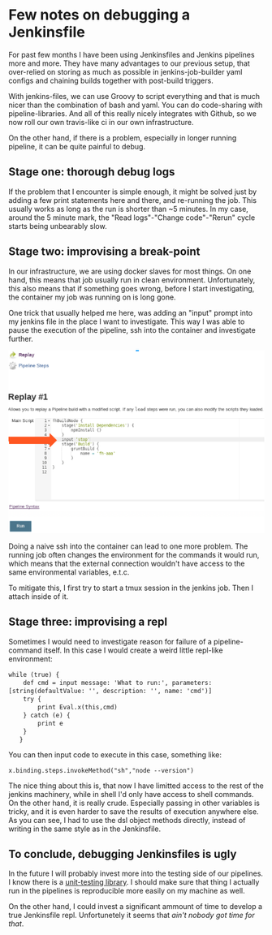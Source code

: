 <!-- 
.. title: Debugging Jenkins pipeline
.. slug: debugging-jenkins-pipeline
.. date: 2017-07-30 14:18:08 UTC+02:00
.. tags: testing, pipelines 
.. category: 
.. link: 
.. description: 
.. type: text
-->

# Few notes on debugging a Jenkinsfile

For past few months I have been using Jenkinsfiles and Jenkins pipelines more and more.
They have many advantages to our previous setup, that over-relied on storing as much as possible
in jenkins-job-builder yaml configs and chaining builds together with post-build triggers.

With jenkins-files, we can use Groovy to script everything and that is much nicer than the combination of bash and yaml.
You can do code-sharing with pipeline-libraries. And all of this really nicely integrates with Github, so we now roll our
own travis-like ci in our own infrastructure.

On the other hand, if there is a problem, especially in longer running pipeline, it can be quite painful to debug.

## Stage one: thorough debug logs 

If the problem that I encounter is simple enough, it might be solved just by adding a few print statements here and there,
and re-running the job. This usually works as long as the run is shorter than ~5 minutes. In my case, around the 5 minute mark,
the "Read logs"-"Change code"-"Rerun" cycle starts being unbearably slow.

## Stage two: improvising a break-point

In our infrastructure, we are using docker slaves for most things. On one hand, this means that job usually run in clean environment. Unfortunately, this also means that if something goes wrong, before I start investigating, the container my job was running on is long gone.

One trick that usually helped me here, was adding an "input" prompt into my jenkins file in the place I want to investigate.
This way I was able to pause the execution of the pipeline, ssh into the container and investigate further.

![Improvised breakpoint](/images/improvize_breakpoint.png)

Doing a naive ssh into the container can lead to one more problem. The running job often changes the environment for the commands it would run, which means that the external connection wouldn't have access to the same environmental variables, e.t.c.

To mitigate this, I first try to start a tmux session in the jenkins job. Then I attach inside of it.

## Stage three: improvising a repl

Sometimes I would need to investigate reason for failure of a pipeline-command itself. In this case I would create a weird little repl-like environment:

```
while (true) {
    def cmd = input message: 'What to run:', parameters: [string(defaultValue: '', description: '', name: 'cmd')]
    try {
        print Eval.x(this,cmd)
    } catch (e) {
        print e
    }
   }
```

You can then input code to execute in this case, something like:
```
x.binding.steps.invokeMethod("sh","node --version")
```

The nice thing about this is, that now I have limitted access to the rest of the jenkins machinery, while in shell I'd only have access to shell commands. On the other hand, it is really crude. Especially passing in other variables is tricky, and it is even harder to save the results of execution anywhere else. As you can see, I had to use the dsl object methods directly, instead of writing in the same style as in the Jenkinsfile. 

## To conclude, debugging Jenkinsfiles is ugly

In the future I will probably invest more into the testing side of our pipelines. I know there is a [unit-testing library](https://github.com/lesfurets/JenkinsPipelineUnit). I should make sure that thing I actually run in the pipelines is reproducible more easily on my machine as well.

On the other hand, I could invest a significant ammount of time to develop a true Jenkinsfile repl. Unfortunetely it seems that *ain't nobody got time for that*.


